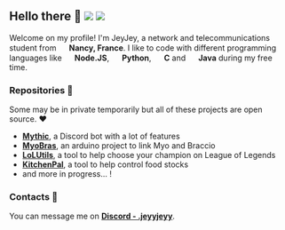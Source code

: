 ## Hello there 👋 <img src="https://img.shields.io/badge/Status-active-green"/>  <img src="https://img.shields.io/badge/Repositories-10-blue"/>

Welcome on my profile! I'm JeyJey, a network and telecommunications student from <img src="https://img.icons8.com/color/1048/france-circular.png" width="15"/> **Nancy, France**.
I like to code with different programming languages like <img src="https://img.icons8.com/fluency/512/node-js.png" width="15"/> **Node.JS**, <img src="https://img.icons8.com/color/2x/python.png" width="15"/> **Python**, <img src="https://img.icons8.com/color/2x/c-programming.png" width="15"/> **C** and <img src="https://img.icons8.com/color/2x/java-coffee-cup-logo.png" width="15"/> **Java** during my free time.

### Repositories 🔧

Some may be in private temporarily but all of these projects are open source. ❤
* **[Mythic](https://github.com/JeyyJeyy/Mythic)**, a Discord bot with a lot of features
* **[MyoBras](https://github.com/JeyyJeyy/MyoBras)**, an arduino project to link Myo and Braccio
* **[LoLUtils](https://github.com/JeyyJeyy/LoLUtils)**, a tool to help choose your champion on League of Legends
* **[KitchenPal](https://github.com/JeyyJeyy/KitchenPal)**, a tool to help control food stocks
* and more in progress... !

### Contacts 📝

You can message me on **[Discord - .jeyyjeyy](https://discord.com/users/442645039693299723)**.
